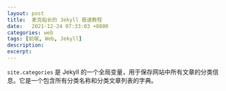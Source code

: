 ```yaml
---
layout: post
title:  麦克船长的 Jekyll 极速教程
date:   2021-12-24 07:33:03 +0800
categories: web
tags: [前端, Web, Jekyll]
description: 
excerpt: 
---
```


`site.categories` 是 Jekyll 的一个全局变量，用于保存网站中所有文章的分类信息。它是一个包含所有分类名称和分类文章列表的字典。